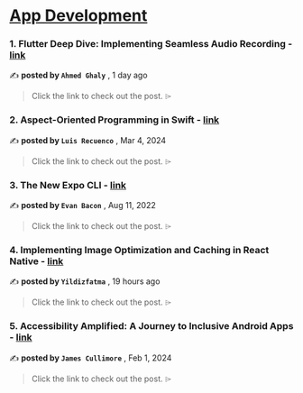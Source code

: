 
<h1><a href=https://medium.com/tag/mobile-app-development/recommended target="_blank" rel="noopener noreferrer">App Development</a></h1>
<h3>1. Flutter Deep Dive: Implementing Seamless Audio Recording - <a href=https://medium.com/@ahmedghaly15/flutter-deep-dive-implementing-seamless-audio-recording-4249ecbb04bb?source=tag_recommended_feed---------0-84----------mobile_app_development----------4e3e05d2_bce8_4e10_9b09_86d2cd67e429------- target="_blank" rel="noopener noreferrer">link</a></h3>

✍️ **posted by `Ahmed Ghaly`** <date> , 1 day ago</date>

<blockquote>Click the link to check out the post. ⌲</blockquote>

<h3>2. Aspect-Oriented Programming in Swift - <a href=https://medium.com/the-swift-cooperative/aspect-oriented-programming-in-swift-f2366350c527?source=tag_recommended_feed---------1-107----------mobile_app_development----------4e3e05d2_bce8_4e10_9b09_86d2cd67e429------- target="_blank" rel="noopener noreferrer">link</a></h3>

✍️ **posted by `Luis Recuenco`** <date> , Mar 4, 2024</date>

<blockquote>Click the link to check out the post. ⌲</blockquote>

<h3>3. The New Expo CLI - <a href=https://medium.com/the-exponent-log/the-new-expo-cli-f4250d8e3421?source=tag_recommended_feed---------2-85----------mobile_app_development----------4e3e05d2_bce8_4e10_9b09_86d2cd67e429------- target="_blank" rel="noopener noreferrer">link</a></h3>

✍️ **posted by `Evan Bacon`** <date> , Aug 11, 2022</date>

<blockquote>Click the link to check out the post. ⌲</blockquote>

<h3>4. Implementing Image Optimization and Caching in React Native - <a href=https://medium.com/@yildizfatma/implementing-image-optimization-and-caching-in-react-native-b42be3548ef0?source=tag_recommended_feed---------3-84----------mobile_app_development----------4e3e05d2_bce8_4e10_9b09_86d2cd67e429------- target="_blank" rel="noopener noreferrer">link</a></h3>

✍️ **posted by `Yildizfatma`** <date> , 19 hours ago</date>

<blockquote>Click the link to check out the post. ⌲</blockquote>

<h3>5. Accessibility Amplified: A Journey to Inclusive Android Apps - <a href=https://medium.com/gitconnected/accessibility-amplified-a-journey-to-inclusive-android-apps-120d86b56f56?source=tag_recommended_feed---------4-107----------mobile_app_development----------4e3e05d2_bce8_4e10_9b09_86d2cd67e429------- target="_blank" rel="noopener noreferrer">link</a></h3>

✍️ **posted by `James Cullimore`** <date> , Feb 1, 2024</date>

<blockquote>Click the link to check out the post. ⌲</blockquote>

